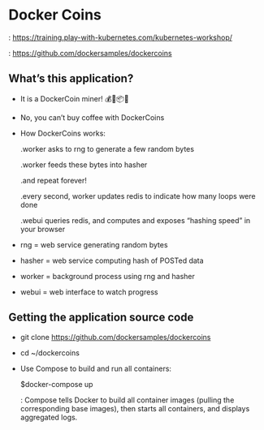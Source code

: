 # Docker Coins

 : https://training.play-with-kubernetes.com/kubernetes-workshop/
 
 : https://github.com/dockersamples/dockercoins


## What’s this application?
- It is a DockerCoin miner! 💰🐳📦🚢
- No, you can’t buy coffee with DockerCoins
- How DockerCoins works:

  .worker asks to rng to generate a few random bytes

  .worker feeds these bytes into hasher
  
  .and repeat forever!
  
  .every second, worker updates redis to indicate how many loops were done
  
  .webui queries redis, and computes and exposes “hashing speed” in your browser


- rng = web service generating random bytes
- hasher = web service computing hash of POSTed data
- worker = background process using rng and hasher
- webui = web interface to watch progress

## Getting the application source code

- git clone https://github.com/dockersamples/dockercoins
- cd ~/dockercoins
- Use Compose to build and run all containers:
  
  $docker-compose up
  
  : Compose tells Docker to build all container images (pulling the corresponding base images), then starts all containers, and displays aggregated logs.


